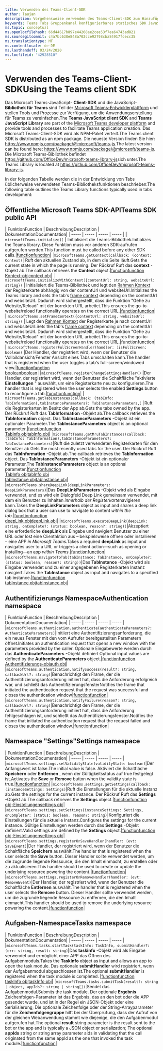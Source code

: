 ```yaml
---
title: Verwenden des Teams-Client-SDK
author: laujan
description: Vorgehensweise verwenden des Teams-Client-SDK zum Hinzufügen von Teams-fähigen Funktionen zu Ihren benutzerdefinierten Registerkarten
keywords: Teams Tabs Gruppenkanal konfigurierbares statisches SDK JavaScript Personal
ms.topic: conceptual
ms.openlocfilehash: 66d44617b897e44268ae2cee53f7ea64743ad821
ms.sourcegitcommit: c4a7bc638e848a702cce92798cba84917fcecc35
ms.translationtype: MT
ms.contentlocale: de-DE
ms.lasthandoff: 03/24/2020
ms.locfileid: "42928510"
---
```

# <a name="using-the-teams-client-sdk"></a><span data-ttu-id="8918c-104">Verwenden des Teams-Client-SDK</span><span class="sxs-lookup"><span data-stu-id="8918c-104">Using the Teams client SDK</span></span>

<span data-ttu-id="8918c-105">Das Microsoft Teams-JavaScript- **Client-SDK** und die JavaScript- **Bibliothek für Teams** sind Teil der [Microsoft Teams-Entwicklerplattform](https://msdn.microsoft.com/microsoft-teams) und stellen Tools und Prozesse zur Verfügung, um die Anwendungserstellung für Teams zu vereinfachen.</span><span class="sxs-lookup"><span data-stu-id="8918c-105">The **Teams JavaScript client SDK**  and **Teams JavaScript Library** are part of the [Microsoft Teams developer platform](https://msdn.microsoft.com/microsoft-teams) and provide tools and processes to facilitate Teams application creation.</span></span> <span data-ttu-id="8918c-106">Das Microsoft Teams-Client-SDK wird als NPM-Paket verteilt.</span><span class="sxs-lookup"><span data-stu-id="8918c-106">The Teams client SDK is distributed as an npm package.</span></span> <span data-ttu-id="8918c-107">Die neueste Version finden Sie hier: <https://www.npmjs.com/package/@microsoft/teams-js>.</span><span class="sxs-lookup"><span data-stu-id="8918c-107">The latest version can be found here: <https://www.npmjs.com/package/@microsoft/teams-js>.</span></span> <span data-ttu-id="8918c-108">Die Microsoft Teams-Bibliothek befindet <https://github.com/OfficeDev/microsoft-teams-library-js>sich unter.</span><span class="sxs-lookup"><span data-stu-id="8918c-108">The Teams Library is located at <https://github.com/OfficeDev/microsoft-teams-library-js>.</span></span>

<span data-ttu-id="8918c-109">In der folgenden Tabelle werden die in der Entwicklung von Tabs üblicherweise verwendeten Teams-Bibliotheksfunktionen beschrieben:</span><span class="sxs-lookup"><span data-stu-id="8918c-109">The following table outlines the Teams Library functions typically used in tabs development:</span></span>

## <a name="teams-sdk-public-api"></a><span data-ttu-id="8918c-110">Öffentliche Microsoft Teams SDK-API</span><span class="sxs-lookup"><span data-stu-id="8918c-110">Teams SDK public API</span></span> 

| <span data-ttu-id="8918c-111">Funktion</span><span class="sxs-lookup"><span data-stu-id="8918c-111">Function</span></span>  | <span data-ttu-id="8918c-112">Beschreibung</span><span class="sxs-lookup"><span data-stu-id="8918c-112">Description</span></span>          | <span data-ttu-id="8918c-113">Dokumentation</span><span class="sxs-lookup"><span data-stu-id="8918c-113">Documentation</span></span>|
| -----     | -----     | -----    | -----        |
| `microsoftTeams.initialize()` | <span data-ttu-id="8918c-114">Initialisiert die Teams-Bibliothek.</span><span class="sxs-lookup"><span data-stu-id="8918c-114">Initializes the Teams library.</span></span> <span data-ttu-id="8918c-115">Diese Funktion muss vor anderen SDK-aufrufen aufgerufen werden.</span><span class="sxs-lookup"><span data-stu-id="8918c-115">This function must be called before any other SDK calls.</span></span>|[<span data-ttu-id="8918c-116">function</span><span class="sxs-lookup"><span data-stu-id="8918c-116">function</span></span>](/javascript/api/@microsoft/teams-js/microsoftteams?view=msteams-client-js-latest#initialize-any-)|
|`microsoftTeams.getContext(callback: (context: Context)`| <span data-ttu-id="8918c-117">Ruft den aktuellen Zustand ab, in dem die Seite läuft.</span><span class="sxs-lookup"><span data-stu-id="8918c-117">Gets the current state in which the page is running.</span></span> <span data-ttu-id="8918c-118">Der Rückruf Ruft das **context** -Objekt ab.</span><span class="sxs-lookup"><span data-stu-id="8918c-118">The callback retrieves the **Context** object.</span></span>|[<span data-ttu-id="8918c-119">function</span><span class="sxs-lookup"><span data-stu-id="8918c-119">function</span></span>](/javascript/api/@microsoft/teams-js/microsoftteams?view=msteams-client-js-latest#getcontext--context--context-----void-)<br/>[<span data-ttu-id="8918c-120">Kontext-obj</span><span class="sxs-lookup"><span data-stu-id="8918c-120">context obj</span></span>](/javascript/api/@microsoft/teams-js/microsoftteams.context?view=msteams-client-js-latest)|
| `microsoftTeams.initializeWithContext({contentUrl: string, websiteUrl: string})` | <span data-ttu-id="8918c-121">Initialisiert die Teams-Bibliothek und legt den [Rahmen Kontext](/javascript/api/@microsoft/teams-js/microsoftteams.framecontext?view=msteams-client-js-latest) der Registerkarte abhängig von der contentUrl und websiteUrl.</span><span class="sxs-lookup"><span data-stu-id="8918c-121">Initializes the Teams library and sets the tab's [frame context](/javascript/api/@microsoft/teams-js/microsoftteams.framecontext?view=msteams-client-js-latest) depending on the contentUrl and websiteUrl.</span></span> <span data-ttu-id="8918c-122">Dadurch wird sichergestellt, dass die Funktion "Gehe zu Website/Reload" mit der korrekten URL arbeitet.</span><span class="sxs-lookup"><span data-stu-id="8918c-122">This ensures the go-to-website/reload functionality operates on the correct URL.</span></span>|[<span data-ttu-id="8918c-123">function</span><span class="sxs-lookup"><span data-stu-id="8918c-123">function</span></span>](/javascript/api/@microsoft/teams-js/microsoftteams?view=msteams-client-js-latest#initializewithframecontext-framecontext--------void--string---)|
| `microsoftTeams.setFrameContext({contentUrl: string, websiteUrl: string})` | <span data-ttu-id="8918c-124">Legt den [Rahmen Kontext](/javascript/api/@microsoft/teams-js/microsoftteams.framecontext?view=msteams-client-js-latest) der Registerkarte je nach contentUrl und websiteUrl.</span><span class="sxs-lookup"><span data-stu-id="8918c-124">Sets the tab's [frame context](/javascript/api/@microsoft/teams-js/microsoftteams.framecontext?view=msteams-client-js-latest) depending on the contentUrl and websiteUrl.</span></span> <span data-ttu-id="8918c-125">Dadurch wird sichergestellt, dass die Funktion "Gehe zu Website/Reload" mit der korrekten URL arbeitet.</span><span class="sxs-lookup"><span data-stu-id="8918c-125">This ensures the go-to-website/reload functionality operates on the correct URL.</span></span>|[<span data-ttu-id="8918c-126">function</span><span class="sxs-lookup"><span data-stu-id="8918c-126">function</span></span>](/javascript/api/@microsoft/teams-js/microsoftteams?view=msteams-client-js-latest#setframecontext-framecontext-)|
| `microsoftTeams.registerFullScreenHandler(handler: (isFullScreen: boolean)` |<span data-ttu-id="8918c-127">Der Handler, der registriert wird, wenn der Benutzer die Vollbildansicht/Fenster Ansicht eines Tabs umschalten kann.</span><span class="sxs-lookup"><span data-stu-id="8918c-127">The handler that is registered when the user toggles a tab's full-screen/windowed view.</span></span>|[<span data-ttu-id="8918c-128">function</span><span class="sxs-lookup"><span data-stu-id="8918c-128">function</span></span>](/javascript/api/@microsoft/teams-js/microsoftteams?view=msteams-client-js-latest#registerfullscreenhandler--isfullscreen--boolean-----void-)<br/>[<span data-ttu-id="8918c-129">boolean</span><span class="sxs-lookup"><span data-stu-id="8918c-129">boolean</span></span>](/javascript/api/@microsoft/teams-js/microsoftteams.context?view=msteams-client-js-latest#isfullscreen)|
|`microsoftTeams.registerChangeSettingsHandler()` |<span data-ttu-id="8918c-130">Der Handler, der registriert wird, wenn der Benutzer die Schaltfläche "aktivierte **Einstellungen** " auswählt, um eine Registerkarte neu zu konfigurieren.</span><span class="sxs-lookup"><span data-stu-id="8918c-130">The handler that is registered when the user selects the enabled **Settings** button to reconfigure a tab.</span></span>|[<span data-ttu-id="8918c-131">function</span><span class="sxs-lookup"><span data-stu-id="8918c-131">function</span></span>](/javascript/api/@microsoft/teams-js/microsoftteams?view=msteams-client-js-latest#registerchangesettingshandler-------void-)|
| `microsoftTeams.getTabInstances(callback: (tabInfo: TabInformation),tabInstanceParameters?: TabInstanceParameters,)` |<span data-ttu-id="8918c-132">Ruft die Registerkarten im Besitz der App ab.</span><span class="sxs-lookup"><span data-stu-id="8918c-132">Gets the tabs owned by the app.</span></span> <span data-ttu-id="8918c-133">Der Rückruf Ruft das **TabInformation** -Objekt ab.</span><span class="sxs-lookup"><span data-stu-id="8918c-133">The callback retrieves the **TabInformation** object.</span></span> <span data-ttu-id="8918c-134">Das **TabInstanceParameters** -Objekt ist ein optionaler Parameter.</span><span class="sxs-lookup"><span data-stu-id="8918c-134">The **TabInstanceParameters** object is an optional parameter.</span></span>|[<span data-ttu-id="8918c-135">function</span><span class="sxs-lookup"><span data-stu-id="8918c-135">function</span></span>](/javascript/api/@microsoft/teams-js/microsoftteams?view=msteams-client-js-latest#gettabinstances--tabinfo--tabinformation-----void--tabinstanceparameters-)<br/>[<span data-ttu-id="8918c-136">TabInfo obj</span><span class="sxs-lookup"><span data-stu-id="8918c-136">tabInfo obj</span></span>](/javascript/api/@microsoft/teams-js/microsoftteams.tabinformation?view=msteams-client-js-latest)|
|`microsoftTeams.getMruTabInstances(callback: (tabInfo: TabInformation),tabInstanceParameters?: TabInstanceParameters)`|<span data-ttu-id="8918c-137">Ruft die zuletzt verwendeten Registerkarten für den Benutzer ab.</span><span class="sxs-lookup"><span data-stu-id="8918c-137">Gets the most recently used tabs for the user.</span></span> <span data-ttu-id="8918c-138">Der Rückruf Ruft das **TabInformation** -Objekt ab.</span><span class="sxs-lookup"><span data-stu-id="8918c-138">The callback retrieves the **TabInformation** object.</span></span> <span data-ttu-id="8918c-139">Das **TabInstanceParameters** -Objekt ist ein optionaler Parameter.</span><span class="sxs-lookup"><span data-stu-id="8918c-139">The **TabInstanceParameters** object is an optional parameter.</span></span>|[<span data-ttu-id="8918c-140">function</span><span class="sxs-lookup"><span data-stu-id="8918c-140">function</span></span>](/javascript/api/@microsoft/teams-js/microsoftteams?view=msteams-client-js-latest#getmrutabinstances--tabinfo--tabinformation-----void--tabinstanceparameters-)<br/>[<span data-ttu-id="8918c-141">TabInfo obj</span><span class="sxs-lookup"><span data-stu-id="8918c-141">tabInfo obj</span></span>](/javascript/api/@microsoft/teams-js/microsoftteams.teaminformation?view=msteams-client-js-latest)<br/>[<span data-ttu-id="8918c-142">tabInstance obj</span><span class="sxs-lookup"><span data-stu-id="8918c-142">tabInstance obj</span></span>](/javascript/api/@microsoft/teams-js/microsoftteams.tabinstanceparameters?view=msteams-client-js-latest)|
|`microsoftTeams.shareDeepLink(deepLinkParameters: DeepLinkParameters)`|<span data-ttu-id="8918c-143">Das **DeepLinkParameters** -Objekt wird als Eingabe verwendet, und es wird ein Dialogfeld Deep Link gemeinsam verwendet, mit dem ein Benutzer zu Inhalten *innerhalb der Registerkarte*navigieren kann.</span><span class="sxs-lookup"><span data-stu-id="8918c-143">Takes the **DeepLinkParameters** object as input and shares a deep link dialog box that a user can use to navigate to content *within the tab*.</span></span>|[<span data-ttu-id="8918c-144">function</span><span class="sxs-lookup"><span data-stu-id="8918c-144">function</span></span>](/javascript/api/@microsoft/teams-js/microsoftteams?view=msteams-client-js-latest#sharedeeplink-deeplinkparameters-)<br/>[<span data-ttu-id="8918c-145">deepLink obj</span><span class="sxs-lookup"><span data-stu-id="8918c-145">deepLink obj</span></span>](/javascript/api/@microsoft/teams-js/microsoftteams.deeplinkparameters?view=msteams-client-js-latest)|
|`microsoftTeams.executeDeepLink(deepLink: string, onComplete?: (status: boolean, reason?: string))`|<span data-ttu-id="8918c-146">Akzeptiert eine erforderliche **deepLink** als Eingabe und navigiert Benutzer zu einer URL oder löst eine Clientaktion aus – beispielsweise öffnen oder installieren – eine APP *in Microsoft Teams*.</span><span class="sxs-lookup"><span data-stu-id="8918c-146">Takes a required **deepLink** as input and navigates user to a URL or triggers a client action—such as opening or installing—an app *within Teams*.</span></span>|[<span data-ttu-id="8918c-147">function</span><span class="sxs-lookup"><span data-stu-id="8918c-147">function</span></span>](/javascript/api/@microsoft/teams-js/microsoftteams?view=msteams-client-js-latest#executedeeplink-string---status--boolean--reason---string-----void-)|
|`microsoftTeams.navigateToTab(tabInstance: TabInstance, onComplete?: (status: boolean, reason?: string))`|<span data-ttu-id="8918c-148">Das **TabInstance** -Objekt wird als Eingabe verwendet und zu einer angegebenen Registerkarten Instanz navigiert.</span><span class="sxs-lookup"><span data-stu-id="8918c-148">Takes the **TabInstance** object as input and navigates to a specified tab instance.</span></span>|[<span data-ttu-id="8918c-149">function</span><span class="sxs-lookup"><span data-stu-id="8918c-149">function</span></span>](/javascript/api/@microsoft/teams-js/microsoftteams?view=msteams-client-js-latest#navigatetotab-tabinstance-)<br/>[<span data-ttu-id="8918c-150">tabInstance obj</span><span class="sxs-lookup"><span data-stu-id="8918c-150">tabInstance obj</span></span>](/javascript/api/@microsoft/teams-js/microsoftteams.tabinstance?view=msteams-client-js-latest)|

## <a name="authentication-namespace"></a><span data-ttu-id="8918c-151">Authentifizierungs Namespace</span><span class="sxs-lookup"><span data-stu-id="8918c-151">Authentication namespace</span></span>

| <span data-ttu-id="8918c-152">Funktion</span><span class="sxs-lookup"><span data-stu-id="8918c-152">Function</span></span>  | <span data-ttu-id="8918c-153">Beschreibung</span><span class="sxs-lookup"><span data-stu-id="8918c-153">Description</span></span>          | <span data-ttu-id="8918c-154">Dokumentation</span><span class="sxs-lookup"><span data-stu-id="8918c-154">Documentation</span></span>|
| -----     | -----     | -----    | -----        |
|`microsoftTeams.authentication.authenticate(authenticateParameters?: AuthenticateParameters)`|<span data-ttu-id="8918c-155">Initiiert eine Authentifizierungsanforderung, die ein neues Fenster mit den vom Aufrufer bereitgestellten Parametern öffnet.</span><span class="sxs-lookup"><span data-stu-id="8918c-155">Initiates an authentication request that opens a new window with the parameters provided by the caller.</span></span> <span data-ttu-id="8918c-156">Optionale Eingabewerte werden durch das **AuthenticateParameters** -Objekt definiert.</span><span class="sxs-lookup"><span data-stu-id="8918c-156">Optional input values are defined by the **AuthenticateParameters** object.</span></span>|[<span data-ttu-id="8918c-157">function</span><span class="sxs-lookup"><span data-stu-id="8918c-157">function</span></span>](/javascript/api/@microsoft/teams-js/microsoftteams.authentication?view=msteams-client-js-latest#authenticate-authenticateparameters-)<br/>[<span data-ttu-id="8918c-158">Authentifizierungs-obj</span><span class="sxs-lookup"><span data-stu-id="8918c-158">auth obj</span></span>](/javascript/api/@microsoft/teams-js/microsoftteams.authentication.authenticateparameters?view=msteams-client-js-latest)|
|`microsoftTeams.authentication.notifySuccess(result?: string, callbackUrl?: string)`|<span data-ttu-id="8918c-159">Benachrichtigt den Frame, der die Authentifizierungsanforderung initiiert hat, dass die Anforderung erfolgreich war, und schließt das Authentifizierungsfenster</span><span class="sxs-lookup"><span data-stu-id="8918c-159">Notifies the frame that initiated the authentication request that the request was successful and closes the authentication window</span></span>|[<span data-ttu-id="8918c-160">function</span><span class="sxs-lookup"><span data-stu-id="8918c-160">function</span></span>](/javascript/api/@microsoft/teams-js/microsoftteams.authentication?view=msteams-client-js-latest#notifysuccess-string--string-)|
|`microsoftTeams.authentication.notifyFailure(reason?: string, callbackUrl?: string)`|<span data-ttu-id="8918c-161">Benachrichtigt den Frame, der die Authentifizierungsanforderung initiiert hat, dass die Anforderung fehlgeschlagen ist, und schließt das Authentifizierungsfenster.</span><span class="sxs-lookup"><span data-stu-id="8918c-161">Notifies the frame that initiated the authentication request that the request failed and closes the authentication window.</span></span>|[<span data-ttu-id="8918c-162">function</span><span class="sxs-lookup"><span data-stu-id="8918c-162">function</span></span>](/javascript/api/@microsoft/teams-js/microsoftteams.authentication?view=msteams-client-js-latest#notifyfailure-string--string-)|

## <a name="settings-namespace"></a><span data-ttu-id="8918c-163">Namespace "Settings"</span><span class="sxs-lookup"><span data-stu-id="8918c-163">Settings namespace</span></span>

| <span data-ttu-id="8918c-164">Funktion</span><span class="sxs-lookup"><span data-stu-id="8918c-164">Function</span></span>  | <span data-ttu-id="8918c-165">Beschreibung</span><span class="sxs-lookup"><span data-stu-id="8918c-165">Description</span></span>          | <span data-ttu-id="8918c-166">Dokumentation</span><span class="sxs-lookup"><span data-stu-id="8918c-166">Documentation</span></span>|
| -----     | -----     | -----    | -----        |
|`microsoftTeams.settings.setValidityState(validityState: boolean)`|<span data-ttu-id="8918c-167">Der Anfangswert ist false.</span><span class="sxs-lookup"><span data-stu-id="8918c-167">The initial value is false.</span></span> <span data-ttu-id="8918c-168">Aktiviert die Schaltfläche **Speichern** oder **Entfernen** , wenn der Gültigkeitsstatus auf true festgelegt ist.</span><span class="sxs-lookup"><span data-stu-id="8918c-168">Activates the **Save** or **Remove** button when the validity state is true.</span></span>|[<span data-ttu-id="8918c-169">function</span><span class="sxs-lookup"><span data-stu-id="8918c-169">function</span></span>](/javascript/api/@microsoft/teams-js/microsoftteams.settings?view=msteams-client-js-latest#setvaliditystate-boolean-)|
|`microsoftTeams.settings.getSettings(callback: (instanceSettings: Settings)`|<span data-ttu-id="8918c-170">Ruft die Einstellungen für die aktuelle Instanz ab.</span><span class="sxs-lookup"><span data-stu-id="8918c-170">Gets the settings for the current instance.</span></span> <span data-ttu-id="8918c-171">Der Rückruf Ruft das **Settings** -Objekt ab.</span><span class="sxs-lookup"><span data-stu-id="8918c-171">The callback retrieves the **Settings** object.</span></span>|[<span data-ttu-id="8918c-172">function</span><span class="sxs-lookup"><span data-stu-id="8918c-172">function</span></span>](/javascript/api/@microsoft/teams-js/microsoftteams.settings?view=msteams-client-js-latest#getsettings--instancesettings--settings-----void-)<br/>[<span data-ttu-id="8918c-173">obj-Einstellungen</span><span class="sxs-lookup"><span data-stu-id="8918c-173">settings obj</span></span>](/javascript/api/@microsoft/teams-js/microsoftteams.settings.settings?view=msteams-client-js-latest)|
|`microsoftTeams.settings.setSettings(instanceSettings: Settings, onComplete?: (status: boolean, reason?: string)`|<span data-ttu-id="8918c-174">Konfiguriert die Einstellungen für die aktuelle Instanz.</span><span class="sxs-lookup"><span data-stu-id="8918c-174">Configures the settings for the current instance.</span></span> <span data-ttu-id="8918c-175">Gültige Einstellungen werden durch das **Settings** -Objekt definiert.</span><span class="sxs-lookup"><span data-stu-id="8918c-175">Valid settings are defined by the **Settings** object.</span></span>|[<span data-ttu-id="8918c-176">function</span><span class="sxs-lookup"><span data-stu-id="8918c-176">function</span></span>](/javascript/api/@microsoft/teams-js/microsoftteams.settings?view=msteams-client-js-latest#setsettings-settings-)<br/>[<span data-ttu-id="8918c-177">obj-Einstellungen</span><span class="sxs-lookup"><span data-stu-id="8918c-177">settings obj</span></span>](/javascript/api/@microsoft/teams-js/microsoftteams.settings.settings?view=msteams-client-js-latest)|
|`microsoftTeams.settings.registerOnSaveHandler(handler: (evt: SaveEvent)`|<span data-ttu-id="8918c-178">Der Handler, der registriert wird, wenn der Benutzer die Schaltfläche **Speichern** auswählt.</span><span class="sxs-lookup"><span data-stu-id="8918c-178">The handler that is registered when the user selects the **Save** button.</span></span> <span data-ttu-id="8918c-179">Dieser Handler sollte verwendet werden, um die zugrunde liegende Ressource, die den Inhalt einmacht, zu erstellen oder zu aktualisieren.</span><span class="sxs-lookup"><span data-stu-id="8918c-179">This handler should be used to create or update the underlying resource powering the content.</span></span>|[<span data-ttu-id="8918c-180">function</span><span class="sxs-lookup"><span data-stu-id="8918c-180">function</span></span>](/javascript/api/@microsoft/teams-js/microsoftteams.settings?view=msteams-client-js-latest#registeronsavehandler--evt--saveevent-----void-)|
|`microsoftTeams.settings.registerOnRemoveHandler(handler: (evt: RemoveEvent)`|<span data-ttu-id="8918c-181">Der Handler, der registriert wird, wenn der Benutzer die Schaltfläche **Entfernen** auswählt.</span><span class="sxs-lookup"><span data-stu-id="8918c-181">The handler that is registered when the user selects the **Remove** button.</span></span> <span data-ttu-id="8918c-182">Dieser Handler sollte verwendet werden, um die zugrunde liegende Ressource zu entfernen, die den Inhalt einmacht.</span><span class="sxs-lookup"><span data-stu-id="8918c-182">This handler should be used to remove the underlying resource powering the content.</span></span>|[<span data-ttu-id="8918c-183">function</span><span class="sxs-lookup"><span data-stu-id="8918c-183">function</span></span>](/javascript/api/@microsoft/teams-js/microsoftteams.settings?view=msteams-client-js-latest#registeronremovehandler--evt--removeevent-----void-)|

## <a name="tasks-namespace"></a><span data-ttu-id="8918c-184">Aufgaben-Namespace</span><span class="sxs-lookup"><span data-stu-id="8918c-184">Tasks namespace</span></span>

| <span data-ttu-id="8918c-185">Funktion</span><span class="sxs-lookup"><span data-stu-id="8918c-185">Function</span></span>  | <span data-ttu-id="8918c-186">Beschreibung</span><span class="sxs-lookup"><span data-stu-id="8918c-186">Description</span></span>          | <span data-ttu-id="8918c-187">Dokumentation</span><span class="sxs-lookup"><span data-stu-id="8918c-187">Documentation</span></span>|
| -----     | -----     | -----    | -----        |
|`microsoftTeams.tasks.startTask(taskInfo: TaskInfo, submitHandler?: (err: string, result: string)`|<span data-ttu-id="8918c-188">Das **taskinfo** -Objekt wird als Eingabe verwendet und ermöglicht einer APP das Öffnen des Aufgabenmoduls.</span><span class="sxs-lookup"><span data-stu-id="8918c-188">Takes the **TaskInfo** object as input and allows an app to open the task module.</span></span> <span data-ttu-id="8918c-189">Das optionale **submitHandler** wird registriert, wenn der Aufgabenmodul abgeschlossen ist.</span><span class="sxs-lookup"><span data-stu-id="8918c-189">The optional **submitHandler** is registered when the task module is completed.</span></span> |[<span data-ttu-id="8918c-190">function</span><span class="sxs-lookup"><span data-stu-id="8918c-190">function</span></span>](/javascript/api/@microsoft/teams-js/microsoftteams.tasks?view=msteams-client-js-latest#starttask-taskinfo---err--string--result--string-----void-)<br/>[<span data-ttu-id="8918c-191">taskInfo obj</span><span class="sxs-lookup"><span data-stu-id="8918c-191">taskInfo obj</span></span>](/javascript/api/@microsoft/teams-js/microsoftteams.taskinfo?view=msteams-client-js-latest)|
|`microsoftTeams.tasks.submitTask(result?: string | object, appIds?: string | string[])`|<span data-ttu-id="8918c-192">Sendet das Aufgabenmodul.</span><span class="sxs-lookup"><span data-stu-id="8918c-192">Submits the task module.</span></span> <span data-ttu-id="8918c-193">Der optionale **Ergebnis** Zeichenfolgen-Parameter ist das Ergebnis, das an den bot oder die APP gesendet wurde, und ist in der Regel ein JSON-Objekt oder eine Serialisierung; Die optionale Zeichenfolge oder der String-Arrayparameter für die **Zeichenfolgengruppe** hilft bei der Überprüfung, dass der Aufruf von der gleichen Webanwendung stammt wie diejenige, die den Aufgabenmodul aufgerufen hat.</span><span class="sxs-lookup"><span data-stu-id="8918c-193">The optional **result** string parameter is the result sent to the bot or the app and is typically a JSON object or serialization; The optional **appIds** string or string array parameter aids in validating that the call originated from the same appId as the one that invoked the task module.</span></span>|[<span data-ttu-id="8918c-194">function</span><span class="sxs-lookup"><span data-stu-id="8918c-194">function</span></span>](/javascript/api/@microsoft/teams-js/microsoftteams.tasks?view=msteams-client-js-latest#submittask-string---object--string---string---)|